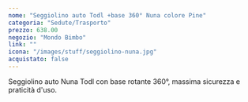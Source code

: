 ```yaml
---
nome: "Seggiolino auto Todl +base 360° Nuna colore Pine"
categoria: "Sedute/Trasporto"
prezzo: 638.00
negozio: "Mondo Bimbo"
link: ""
icona: "/images/stuff/seggiolino-nuna.jpg"
acquistato: false
---
```


Seggiolino auto Nuna Todl con base rotante 360°, massima sicurezza e praticità d'uso.
